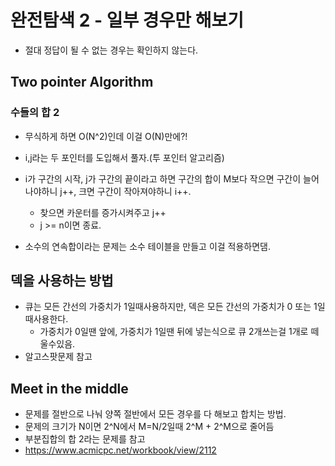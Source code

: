 # 완전탐색 2 - 일부 경우만 해보기

- 절대 정답이 될 수 없는 경우는 확인하지 않는다.

  

## Two pointer Algorithm

### 수들의 합 2

- 무식하게 하면 O(N^2)인데 이걸 O(N)만에?!
- i,j라는 두 포인터를 도입해서 풀자.(투 포인터 알고리즘)
- i가 구간의 시작, j가 구간의 끝이라고 하면 구간의 합이 M보다 작으면 구간이 늘어나야하니 j++, 크면 구간이 작아져야하니 i++. 
  - 찾으면 카운터를 증가시켜주고 j++
  - j >= n이면 종료.

- 소수의 연속합이라는 문제는 소수 테이블을 만들고 이걸 적용하면댐.

## 덱을 사용하는 방법

- 큐는 모든 간선의 가중치가 1일때사용하지만, 덱은 모든 간선의 가중치가 0 또는 1일때사용한다.
  - 가중치가 0일땐 앞에, 가중치가 1일땐 뒤에 넣는식으로 큐 2개쓰는걸 1개로 떼울수있음.
- 알고스팟문제 참고

## Meet in the middle

- 문제를 절반으로 나눠 양쪽 절반에서 모든 경우를 다 해보고 합치는 방법.
- 문제의 크기가 N이면 2^N에서 M=N/2일때 2^M + 2^M으로 줄어듬
- 부분집합의 합 2라는 문제를 참고
- https://www.acmicpc.net/workbook/view/2112

